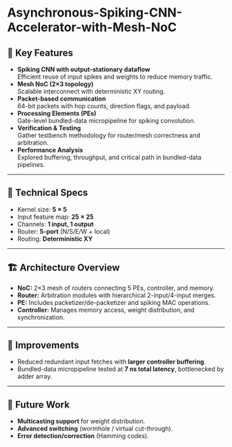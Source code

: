 # Asynchronous-Spiking-CNN-Accelerator-with-Mesh-NoC

## 🚀 Key Features
- **Spiking CNN with output-stationary dataflow**  
  Efficient reuse of input spikes and weights to reduce memory traffic.
- **Mesh NoC (2×3 topology)**  
  Scalable interconnect with deterministic XY routing.
- **Packet-based communication**  
  64-bit packets with hop counts, direction flags, and payload.
- **Processing Elements (PEs)**  
  Gate-level bundled-data micropipeline for spiking convolution.
- **Verification & Testing**  
  Gather testbench methodology for router/mesh correctness and arbitration.
- **Performance Analysis**  
  Explored buffering, throughput, and critical path in bundled-data pipelines.

---

## 📐 Technical Specs
- Kernel size: **5 × 5**  
- Input feature map: **25 × 25**  
- Channels: **1 input, 1 output**  
- Router: **5-port** (N/S/E/W + local)  
- Routing: **Deterministic XY**

---

## 🏗 Architecture Overview
- **NoC:** 2×3 mesh of routers connecting 5 PEs, controller, and memory.  
- **Router:** Arbitration modules with hierarchical 2-input/4-input merges.  
- **PE:** Includes packetizer/de-packetizer and spiking MAC operations.  
- **Controller:** Manages memory access, weight distribution, and synchronization.  

---

## 🔧 Improvements
- Reduced redundant input fetches with **larger controller buffering**.  
- Bundled-data micropipeline tested at **7 ns total latency**, bottlenecked by adder array.  

---

## 🔮 Future Work
- **Multicasting support** for weight distribution.  
- **Advanced switching** (wormhole / virtual cut-through).  
- **Error detection/correction** (Hamming codes).  
